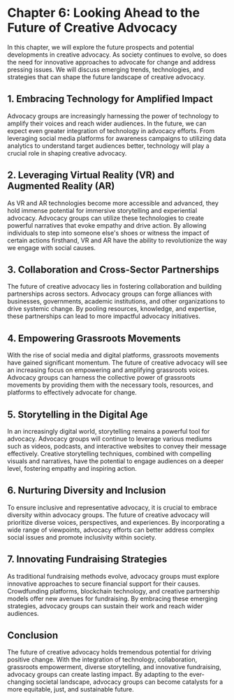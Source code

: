 Chapter 6: Looking Ahead to the Future of Creative Advocacy
===========================================================

In this chapter, we will explore the future prospects and potential developments in creative advocacy. As society continues to evolve, so does the need for innovative approaches to advocate for change and address pressing issues. We will discuss emerging trends, technologies, and strategies that can shape the future landscape of creative advocacy.

**1. Embracing Technology for Amplified Impact**
------------------------------------------------

Advocacy groups are increasingly harnessing the power of technology to amplify their voices and reach wider audiences. In the future, we can expect even greater integration of technology in advocacy efforts. From leveraging social media platforms for awareness campaigns to utilizing data analytics to understand target audiences better, technology will play a crucial role in shaping creative advocacy.

**2. Leveraging Virtual Reality (VR) and Augmented Reality (AR)**
-----------------------------------------------------------------

As VR and AR technologies become more accessible and advanced, they hold immense potential for immersive storytelling and experiential advocacy. Advocacy groups can utilize these technologies to create powerful narratives that evoke empathy and drive action. By allowing individuals to step into someone else's shoes or witness the impact of certain actions firsthand, VR and AR have the ability to revolutionize the way we engage with social causes.

**3. Collaboration and Cross-Sector Partnerships**
--------------------------------------------------

The future of creative advocacy lies in fostering collaboration and building partnerships across sectors. Advocacy groups can forge alliances with businesses, governments, academic institutions, and other organizations to drive systemic change. By pooling resources, knowledge, and expertise, these partnerships can lead to more impactful advocacy initiatives.

**4. Empowering Grassroots Movements**
--------------------------------------

With the rise of social media and digital platforms, grassroots movements have gained significant momentum. The future of creative advocacy will see an increasing focus on empowering and amplifying grassroots voices. Advocacy groups can harness the collective power of grassroots movements by providing them with the necessary tools, resources, and platforms to effectively advocate for change.

**5. Storytelling in the Digital Age**
--------------------------------------

In an increasingly digital world, storytelling remains a powerful tool for advocacy. Advocacy groups will continue to leverage various mediums such as videos, podcasts, and interactive websites to convey their message effectively. Creative storytelling techniques, combined with compelling visuals and narratives, have the potential to engage audiences on a deeper level, fostering empathy and inspiring action.

**6. Nurturing Diversity and Inclusion**
----------------------------------------

To ensure inclusive and representative advocacy, it is crucial to embrace diversity within advocacy groups. The future of creative advocacy will prioritize diverse voices, perspectives, and experiences. By incorporating a wide range of viewpoints, advocacy efforts can better address complex social issues and promote inclusivity within society.

**7. Innovating Fundraising Strategies**
----------------------------------------

As traditional fundraising methods evolve, advocacy groups must explore innovative approaches to secure financial support for their causes. Crowdfunding platforms, blockchain technology, and creative partnership models offer new avenues for fundraising. By embracing these emerging strategies, advocacy groups can sustain their work and reach wider audiences.

**Conclusion**
--------------

The future of creative advocacy holds tremendous potential for driving positive change. With the integration of technology, collaboration, grassroots empowerment, diverse storytelling, and innovative fundraising, advocacy groups can create lasting impact. By adapting to the ever-changing societal landscape, advocacy groups can become catalysts for a more equitable, just, and sustainable future.
